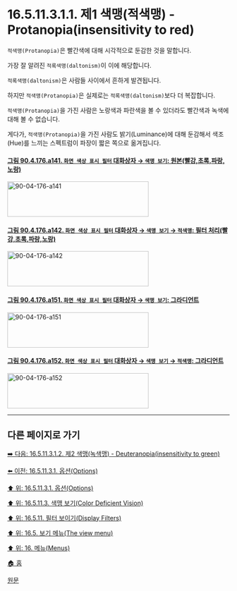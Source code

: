 # 16.5.11.3.1.1. 제1 색맹(적색맹) - Protanopia(insensitivity to red)

`적색맹(Protanopia)`은 빨간색에 대해 시각적으로 둔감한 것을 말합니다.

가장 잘 알려진 `적록색맹(daltonism)`이 이에 해당합니다.

`적록색맹(daltonism)`은 사람들 사이에서 흔하게 발견됩니다.

하지만 `적색맹(Protanopia)`은 실제로는 `적록색맹(daltonism)`보다 더 복잡합니다.

`적색맹(Protanopia)`을 가진 사람은 노랑색과 파란색을 볼 수 있더라도 빨간색과 녹색에 대해 볼 수 없습니다.

게다가, `적색맹(Protanopia)`을 가진 사람도 밝기(Luminance)에 대해 둔감해서 색조(Hue)를 느끼는 스펙트럼이 파장이 짧은 쪽으로 옮겨집니다.

<a id="90-04-176-a141"></a>

#### [그림 90.4.176.a141. `화면 색상 표시 필터` 대화상자 → `색맹 보기`: 원본(빨강,초록,파랑,노랑)](./90-04-0176-color_display_filters.md#90-04-176-a141)
<img width="320" height="80" alt="90-04-176-a141" src="https://github.com/user-attachments/assets/b44de9d3-7ffe-4ee0-b2ba-7b9003b35c2e" />

<a id="90-04-176-a142"></a>

#### [그림 90.4.176.a142. `화면 색상 표시 필터` 대화상자 → `색맹 보기` → `적색맹`: 필터 처리(빨강,초록,파랑,노랑)](./90-04-0176-color_display_filters.md#90-04-176-a142)
<img width="320" height="80" alt="90-04-176-a142" src="https://github.com/user-attachments/assets/9146edf8-3fbd-4ed3-8b2e-93a165e05dae" />

<a id="90-04-176-a151"></a>

#### [그림 90.4.176.a151. `화면 색상 표시 필터` 대화상자 → `색맹 보기`: 그라디언트](./90-04-0176-color_display_filters.md#90-04-176-a151)
<img width="320" height="80" alt="90-04-176-a151" src="https://github.com/user-attachments/assets/cda1b15b-cac2-4841-8755-d1ff95a1b7e5" />

<a id="90-04-176-a152"></a>

#### [그림 90.4.176.a152. `화면 색상 표시 필터` 대화상자 → `색맹 보기` → `적색맹`: 그라디언트](./90-04-0176-color_display_filters.md#90-04-176-a152)
<img width="320" height="80" alt="90-04-176-a152" src="https://github.com/user-attachments/assets/1e2739e3-c611-458e-8ad6-717b9ebc4894" />

***

## 다른 페이지로 가기

[➡️ 다음: 16.5.11.3.1.2. 제2 색맹(녹색맹) - Deuteranopia(insensitivity to green)](./16-05-11-03-01-02-deuteranopia.md)

[⬅️ 이전: 16.5.11.3.1. 옵션(Options)](./16-05-11-03-01-00-options.md)

[⬆️ 위: 16.5.11.3.1. 옵션(Options)](./16-05-11-03-01-00-options.md)

[⬆️ 위: 16.5.11.3. 색맹 보기(Color Deficient Vision)](./16-05-11-03-00-color_deficient_vision.md)

[⬆️ 위: 16.5.11. 필터 보이기(Display Filters)](./16-05-11-00-display-filters.md)

[⬆️ 위: 16.5. 보기 메뉴(The view menu)](./16-05-00-the-view-menu.md)

[⬆️ 위: 16. 메뉴(Menus)](./16-00-menus.md)

[🏠 홈](./00-home.md)

[원문](https://docs.gimp.org/2.10/ko/gimp-display-filter-dialog.html#idm25809)